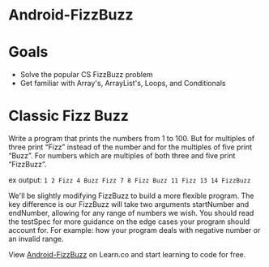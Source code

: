 

# Android-FizzBuzz

# Goals 

* Solve the popular CS FizzBuzz problem  
* Get familiar with Array's, ArrayList's, Loops, and Conditionals

# Classic Fizz Buzz
Write a program that prints the numbers from 1 to 100. But for multiples of three print “Fizz” instead of the number and for the multiples of five print “Buzz”. For numbers which are multiples of both three and five print “FizzBuzz”.

ex output: 
` 1 2 Fizz 4 Buzz Fizz 7 8 Fizz Buzz 11 Fizz 13 14 FizzBuzz `
 
We'll be slightly modifying FizzBuzz to build a more flexible program.  The key difference is our FizzBuzz will take two arguments startNumber and endNumber, allowing for any range of numbers we wish.  You should read the testSpec for more guidance on the edge cases your program should account for.  For example: how your program deals with negative number or an invalid range.  

<p data-visibility='hidden'>View <a href='https://learn.co/lessons/Android-FizzBuzz' title='Android-FizzBuzz'>Android-FizzBuzz</a> on Learn.co and start learning to code for free.</p>
